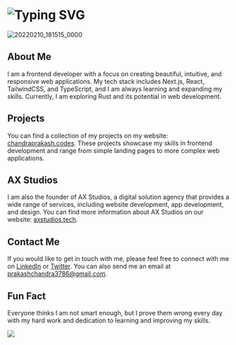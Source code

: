 # ![Typing SVG](https://readme-typing-svg.demolab.com?font=Fira+Code&size=30&pause=1000&vCenter=true&width=800&color=fa8c01&lines=Chandrprakash+Darji+Welcoming+you+%F0%9F%91%8B;Currently+I+am+working+on+Ax+Studios;Get+Amaze+https%3A%2F%2Fchandraprakash.codes%2F)

![20220210_181515_0000](https://user-images.githubusercontent.com/93640141/154883570-4886fb9e-8a31-4eae-bd99-5f4b70d9c44b.png)

## About Me

I am a frontend developer with a focus on creating beautiful, intuitive, and responsive web applications. My tech stack includes Next.js, React, TailwindCSS, and TypeScript, and I am always learning and expanding my skills. Currently, I am exploring Rust and its potential in web development.

## Projects

You can find a collection of my projects on my website: [chandraprakash.codes](https://chandraprakash.codes/). These projects showcase my skills in frontend development and range from simple landing pages to more complex web applications.

## AX Studios

I am also the founder of AX Studios, a digital solution agency that provides a wide range of services, including website development, app development, and design. You can find more information about AX Studios on our website: [axstudios.tech](http://axstudios.tech/).

## Contact Me

If you would like to get in touch with me, please feel free to connect with me on [LinkedIn](https://www.linkedin.com/in/chandraprakash-darji/) or [Twitter](https://twitter.com/chandra_7852). You can also send me an email at [prakashchandra3786@gmail.com](mailto:prakashchandra3786@gmail.com).

## Fun Fact

Everyone thinks I am not smart enough, but I prove them wrong every day with my hard work and dedication to learning and improving my skills.

<img src="https://github-readme-stats.vercel.app/api/wakatime?username=ChandraprakashDarji&theme=react&langs_count=5&layout=compact" />
   
